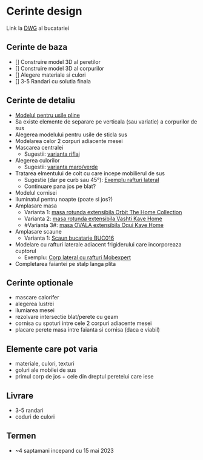 
# Cerinte design
Link la [DWG](https://github.com/arhtudormorar/bucatarie/blob/main/Design/Planuri%20DWG/Bucatarie%20dwg.dwg)  al bucatariei

## Cerinte de baza
- [] Construire model 3D al peretilor
- [] Construire model 3D al corpurilor
- [] Alegere materiale si culori
- [] 3-5 Randari cu solutia finala 

## Cerinte de detaliu
* [Modelul pentru usile pline](https://mobilasibiu.com/mobila/mobila-bucatarie-madalina-10036)  
* Sa existe elemente de separare pe verticala (sau variatie) a corpurilor de sus
* Alegerea modelului pentru usile de sticla sus
* Modelarea celor 2 corpuri adiacente mesei
* Mascarea centralei
  * Sugestii:  [varianta riflaj](https://github.com/arhtudormorar/bucatarie/blob/main/Design/centrala/mascare_centrala_01.jpeg)  
* Alegerea culorilor
  * Sugestii:  [varianta maro/verde](https://github.com/arhtudormorar/bucatarie/blob/main/Design/culori/culori%20varianta%201.jpeg)  
* Tratarea elmentului de colt cu care incepe mobilierul de sus
  * Sugestie (dar pe curb sau 45°):  [Exemplu rafturi lateral](https://www.naturlich.ro/211916-large_default/bucatarie-virgo-alb-si-natur-front-mdf-vopsit-302-x-223-x-60-cm.jpg)
  * Continuare pana jos pe blat?
* Modelul cornisei
* Iluminatul pentru noapte (poate si jos?)
* Amplasare masa
  * Varianta 1: [masa rotunda extensibila Orbit The Home Collection](https://www.thehome.ro/mese-dining/masa-dining-extensibila-alb-din-mdf-si-ceramica-120-160-cm-orbit-the-home-collection) 
  * Varianta 2: [masa rotunda extensibila Vashti Kave Home](https://www.thehome.ro/mese-dining/masa-dining-extensibila-alba-din-sticla-si-otel-120-160-cm-vashti-kave-home)
  * #Varianta 3#: [masa OVALA extensibila Oqui Kave Home](https://www.thehome.ro/mese-dining/masa-dining-extensibila-alba-din-mdf-si-lemn-90x140-220-cm-oqui-kave-home)
* Amplasare scaune
  * Varianta 1: [Scaun bucatarie BUC016](https://www.marcoshop-online.ro/scaun-bucatarie-buc016) 
* Modelare cu rafturi laterale adiacent frigiderului care incorporeaza cuptorul
  * Exemplu: [Corp lateral cu rafturi Mobexpert](https://mobexpert.ro/pages/bucataria-sofia) 
* Completarea faiantei pe stalp langa plita

## Cerinte optionale
* mascare calorifer
* alegerea lustrei
* ilumiarea mesei
* rezolvare intersectie blat/perete cu geam
* cornisa cu spoturi intre cele 2 corpuri adiacente mesei
* placare perete masa intre faianta si cornisa (daca e viabil)


## Elemente care pot varia
* materiale, culori, texturi
* goluri ale mobilei de sus
* primul corp de jos + cele din dreptul peretelui care iese


## Livrare
* 3-5 randari
* coduri de culori

## Termen
* ~4 saptamani incepand cu 15 mai 2023

